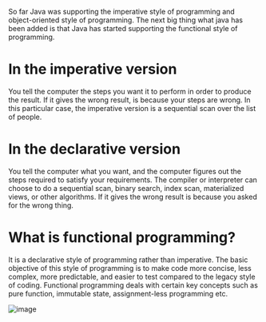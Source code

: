 So far Java was supporting the imperative style of programming and object-oriented style of programming. The next big thing what java has been added is that Java has started supporting the functional style of programming.

# In the imperative version
You tell the computer the steps you want it to perform in order to produce the result. If it gives the wrong result, is because your steps are wrong. In this particular case, the imperative version is a sequential scan over the list of people.

# In the declarative version
You tell the computer what you want, and the computer figures out the steps required to satisfy your requirements. The compiler or interpreter can choose to do a sequential scan, binary search, index scan, materialized views, or other algorithms. If it gives the wrong result is because you asked for the wrong thing.

# What is functional programming? 
It is a declarative style of programming rather than imperative. The basic objective of this style of programming is to make code more concise, less complex, more predictable, and easier to test compared to the legacy style of coding. Functional programming deals with certain key concepts such as pure function, immutable state, assignment-less programming etc. 

![image](https://user-images.githubusercontent.com/31140256/193702178-85361f40-ee1e-486e-81e6-fc912a085031.png)
